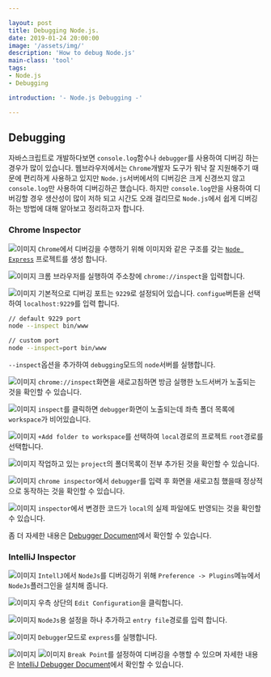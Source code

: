 ```yaml
---

layout: post
title: Debugging Node.js.
date: 2019-01-24 20:00:00
image: '/assets/img/'
description: 'How to debug Node.js'
main-class: 'tool'
tags: 
- Node.js
- Debugging

introduction: '- Node.js Debugging -'

---
```


## Debugging
자바스크립트로 개발하다보면 `console.log`함수나 `debugger`를 사용하여 디버깅 하는 경우가 많이 있습니다. 웹브라우저에서는 `Chrome`개발자 도구가 워낙 잘 지원해주기 때문에 편리하게 사용하고 있지만 
`Node.js`서버에서의 디버깅은 크게 신경쓰지 않고 `console.log`만 사용하여 디버깅하곤 했습니다. 하지만 `console.log`만을 사용하여 디버깅할 경우 생산성이 많이 저하 되고 시간도 오래 걸리므로 
`Node.js`에서 쉽게 디버깅하는 방법에 대해 알아보고 정리하고자 합니다. 

### Chrome Inspector
![이미지](/resources/images/node-debugger/debugger1.png)
`Chrome`에서 디버깅을 수행하기 위해 이미지와 같은 구조를 갖는 [`Node Express`](https://github.com/imcts/express-boiler-plate) 프로젝트를 생성 합니다. 

![이미지](/resources/images/node-debugger/debugger2.png)
크롬 브라우저를 실행하여 주소창에 `chrome://inspect`을 입력합니다. 

![이미지](/resources/images/node-debugger/debugger3.png)
기본적으로 디버깅 포트는 `9229`로 설정되어 있습니다. `configue`버튼을 선택하여 `localhost:9229`를 입력 합니다.

```bash
// default 9229 port
node --inspect bin/www

// custom port
node --inspect=port bin/www
```
`--inspect`옵션을 추가하여 `debugging`모드의 `node`서버를 실행합니다. 

![이미지](/resources/images/node-debugger/debugger4.png)
`chrome://inspect`화면을 새로고침하면 방금 실행한 노드서버가 노출되는 것을 확인할 수 있습니다. 

![이미지](/resources/images/node-debugger/debugger5.png)
`inspect`를 클릭하면 `debugger`화면이 노출되는데 좌측 폴더 목록에 `workspace`가 비어있습니다. 

![이미지](/resources/images/node-debugger/debugger6.png)
`+Add folder to workspace`를 선택하여 `local`경로의 프로젝트 `root`경로를 선택합니다.

![이미지](/resources/images/node-debugger/debugger7.png)
작업하고 있는 `project`의 폴더목록이 전부 추가된 것을 확인할 수 있습니다. 

![이미지](/resources/images/node-debugger/debugger8.png)
`chrome inspector`에서 `debugger`를 입력 후 화면을 새로고침 했을때 정상적으로 동작하는 것을 확인할 수 있습니다. 

![이미지](/resources/images/node-debugger/debugger9.png)
`inspector`에서 변경한 코드가 `local`의 실제 파일에도 반영되는 것을 확인할 수 있습니다. 

좀 더 자세한 내용은 [Debugger Document](https://nodejs.org/api/debugger.html)에서 확인할 수 있습니다.


### IntelliJ Inspector
![이미지](/resources/images/node-debugger/debugger10.png)
`IntellJ`에서 `NodeJs`를 디버깅하기 위해 `Preference -> Plugins`메뉴에서 `NodeJs`플러그인을 설치해 줍니다.

![이미지](/resources/images/node-debugger/debugger11.png)
우측 상단의 `Edit Configuration`을 클릭합니다. 

![이미지](/resources/images/node-debugger/debugger12.png)
`NodeJs`용 설정을 하나 추가하고 `entry file`경로를 입력 합니다. 

![이미지](/resources/images/node-debugger/debugger13.png)
`Debugger`모드로 `express`를 실행합니다. 

![이미지](/resources/images/node-debugger/debugger14.png)
![이미지](/resources/images/node-debugger/debugger15.png)
`Break Point`를 설정하여 디버깅을 수행할 수 있으며 자세한 내용은 [IntelliJ Debugger Document](https://www.jetbrains.com/help/idea/running-and-debugging-node-js.html)에서 확인할 수 있습니다.
